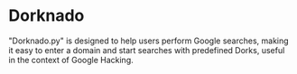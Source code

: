 # Dorknado
 "Dorknado.py" is designed to help users perform Google searches, making it easy to enter a domain and start searches with predefined Dorks, useful in the context of Google Hacking.
